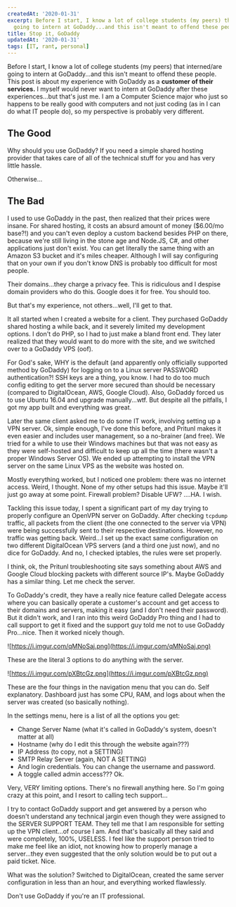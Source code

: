 ```yaml
---
createdAt: '2020-01-31'
excerpt: Before I start, I know a lot of college students (my peers) that interned/are
  going to intern at GoDaddy...and this isn't meant to offend these people...
title: Stop it, GoDaddy
updatedAt: '2020-01-31'
tags: [IT, rant, personal]
---
```


Before I start, I know a lot of college students (my peers) that interned/are going to intern at GoDaddy...and this isn't meant to offend these people. This post is about my experience with GoDaddy as a __customer of their services.__ I myself would never want to intern at GoDaddy after these experiences...but that's just me. I am a Computer Science major who just so happens to be really good with computers and not just coding (as in I can do what IT people do), so my perspective is probably very different.

## The Good

Why should you use GoDaddy? If you need a simple shared hosting provider that takes care of all of the technical stuff for you and has very little hassle.

Otherwise...

## The Bad

I used to use GoDaddy in the past, then realized that their prices were insane. For shared hosting, it costs an absurd amount of money ($6.00/mo base?!) and you can't even deploy a custom backend besides PHP on there, because we're still living in the stone age and Node.JS, C#, and other applications just don't exist. You can get literally the same thing with an Amazon S3 bucket and it's miles cheaper. Although I will say configuring that on your own if you don't know DNS is probably too difficult for most people.

Their domains...they charge a privacy fee. This is ridiculous and I despise domain providers who do this. Google does it for free. You should too.

But that's my experience, not others...well, I'll get to that.

It all started when I created a website for a client. They purchased GoDaddy shared hosting a while back, and it severely limited my development options. I don't do PHP, so I had to just make a bland front end. They later realized that they would want to do more with the site, and we switched over to a GoDaddy VPS (oof). 

For God's sake, WHY is the default (and apparently only officially supported method by GoDaddy) for logging on to a Linux server PASSWORD authentication?! SSH keys are a thing, you know. I had to do too much config editing to get the server more secured than should be necessary (compared to DigitalOcean, AWS, Google Cloud). Also, GoDaddy forced us to use Ubuntu 16.04 and upgrade manually...wtf. But despite all the pitfalls, I got my app built and everything was great.

Later the same client asked me to do some IT work, involving setting up a VPN server. Ok, simple enough, I've done this before, and Pritunl makes it even easier and includes user management, so a no-brainer (and free). We tried for a while to use their Windows machines but that was not easy as they were self-hosted and difficult to keep up all the time (there wasn't a proper Windows Server OS). We ended up attempting to install the VPN server on the same Linux VPS as the website was hosted on.

Mostly everything worked, but I noticed one problem: there was no internet access. Weird, I thought. None of my other setups had this issue. Maybe it'll just go away at some point. Firewall problem? Disable UFW? ....HA. I wish.

Tackling this issue today, I spent a significant part of my day trying to properly configure an OpenVPN server on GoDaddy. After checking `tcpdump` traffic, all packets from the client (the one connected to the server via VPN) were being successfully sent to their respective destinations. However, no traffic was getting back. Weird...I set up the exact same configuration on two different DigitalOcean VPS servers (and a third one just now), and no dice for GoDaddy. And no, I checked iptables, the rules were set properly.

I think, ok, the Pritunl troubleshooting site says something about AWS and Google Cloud blocking packets with different source IP's. Maybe GoDaddy has a similar thing. Let me check the server.

To GoDaddy's credit, they have a really nice feature called Delegate access where you can basically operate a customer's account and get access to their domains and servers, making it easy (and I don't need their password). But it didn't work, and I ran into this weird GoDaddy Pro thing and I had to call support to get it fixed and the support guy told me not to use GoDaddy Pro...nice. Then it worked nicely though.

![https://i.imgur.com/qMNoSaj.png](https://i.imgur.com/qMNoSaj.png)

These are the literal 3 options to do anything with the server.

![https://i.imgur.com/pXBtcGz.png](https://i.imgur.com/pXBtcGz.png)

These are the four things in the navigation menu that you can do. Self explanatory. Dashboard just has some CPU, RAM, and logs about when the server was created (so basically nothing).

In the settings menu, here is a list of all the options you get:

- Change Server Name (what it's called in GoDaddy's system, doesn't matter at all)
- Hostname (why do I edit this through the website again???)
- IP Address (to copy, not a SETTING)
- SMTP Relay Server (again, NOT A SETTING)
- And login credentials. You can change the username and password.
- A toggle called admin access??? Ok.

Very, VERY limiting options. There's no firewall anything here. So I'm going crazy at this point, and I resort to calling tech support...

I try to contact GoDaddy support and get answered by a person who doesn't understand any technical jargin even though they were assigned to the SERVER SUPPORT TEAM. They tell me that I am responsible for setting up the VPN client...of course I am. And that's basically all they said and were completely, 100%, USELESS. I feel like the support person tried to make me feel like an idiot, not knowing how to properly manage a server...they even suggested that the only solution would be to put out a paid ticket. Nice.

What was the solution? Switched to DigitalOcean, created the same server configuration in less than an hour, and everything worked flawlessly.

Don't use GoDaddy if you're an IT professional.